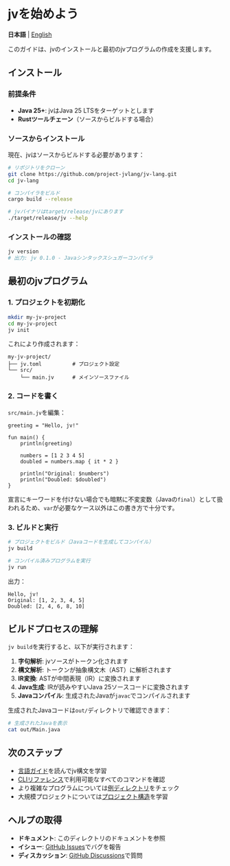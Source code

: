 # jvを始めよう

**日本語** | [English](getting-started-en.md)

このガイドは、jvのインストールと最初のjvプログラムの作成を支援します。

## インストール

### 前提条件

- **Java 25+**: jvはJava 25 LTSをターゲットとします
- **Rustツールチェーン**（ソースからビルドする場合）

### ソースからインストール

現在、jvはソースからビルドする必要があります：

```bash
# リポジトリをクローン
git clone https://github.com/project-jvlang/jv-lang.git
cd jv-lang

# コンパイラをビルド
cargo build --release

# jvバイナリはtarget/release/jvにあります
./target/release/jv --help
```

### インストールの確認

```bash
jv version
# 出力: jv 0.1.0 - Javaシンタックスシュガーコンパイラ
```

## 最初のjvプログラム

### 1. プロジェクトを初期化

```bash
mkdir my-jv-project
cd my-jv-project
jv init
```

これにより作成されます：
```
my-jv-project/
├── jv.toml          # プロジェクト設定
└── src/
    └── main.jv      # メインソースファイル
```

### 2. コードを書く

`src/main.jv`を編集：

```jv
greeting = "Hello, jv!"

fun main() {
    println(greeting)

    numbers = [1 2 3 4 5]
    doubled = numbers.map { it * 2 }

    println("Original: $numbers")
    println("Doubled: $doubled")
}
```

宣言にキーワードを付けない場合でも暗黙に不変変数（Javaの`final`）として扱われるため、`var`が必要なケース以外はこの書き方で十分です。

### 3. ビルドと実行

```bash
# プロジェクトをビルド（Javaコードを生成してコンパイル）
jv build

# コンパイル済みプログラムを実行
jv run
```

出力：
```
Hello, jv!
Original: [1, 2, 3, 4, 5]
Doubled: [2, 4, 6, 8, 10]
```

## ビルドプロセスの理解

`jv build`を実行すると、以下が実行されます：

1. **字句解析**: jvソースがトークン化されます
2. **構文解析**: トークンが抽象構文木（AST）に解析されます
3. **IR変換**: ASTが中間表現（IR）に変換されます
4. **Java生成**: IRが読みやすいJava 25ソースコードに変換されます
5. **Javaコンパイル**: 生成されたJavaが`javac`でコンパイルされます

生成されたJavaコードは`out/`ディレクトリで確認できます：

```bash
# 生成されたJavaを表示
cat out/Main.java
```

## 次のステップ

- [言語ガイド](language-guide.md)を読んでjv構文を学習
- [CLIリファレンス](cli-reference.md)で利用可能なすべてのコマンドを確認
- より複雑なプログラムについては[例ディレクトリ](../examples/)をチェック
- 大規模プロジェクトについては[プロジェクト構造](project-structure.md)を学習

## ヘルプの取得

- **ドキュメント**: このディレクトリのドキュメントを参照
- **イシュー**: [GitHub Issues](https://github.com/project-jvlang/jv-lang/issues)でバグを報告
- **ディスカッション**: [GitHub Discussions](https://github.com/project-jvlang/jv-lang/discussions)で質問